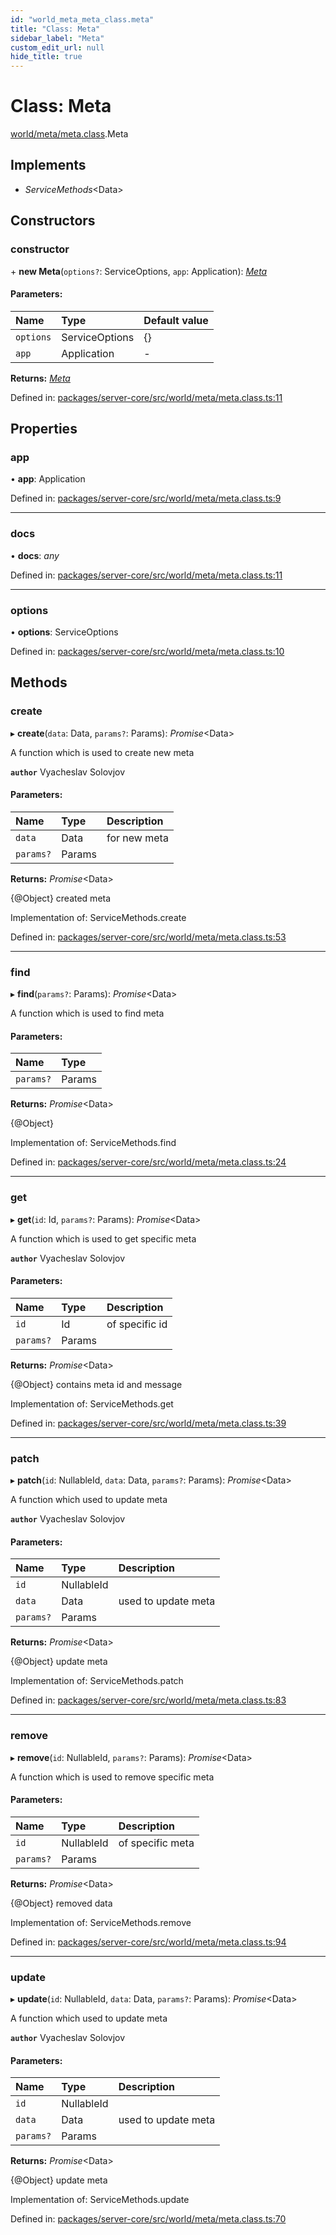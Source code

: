 ```yaml
---
id: "world_meta_meta_class.meta"
title: "Class: Meta"
sidebar_label: "Meta"
custom_edit_url: null
hide_title: true
---
```


# Class: Meta

[world/meta/meta.class](../modules/world_meta_meta_class.md).Meta

## Implements

* *ServiceMethods*<Data\>

## Constructors

### constructor

\+ **new Meta**(`options?`: ServiceOptions, `app`: Application): [*Meta*](world_meta_meta_class.meta.md)

#### Parameters:

Name | Type | Default value |
:------ | :------ | :------ |
`options` | ServiceOptions | {} |
`app` | Application | - |

**Returns:** [*Meta*](world_meta_meta_class.meta.md)

Defined in: [packages/server-core/src/world/meta/meta.class.ts:11](https://github.com/xr3ngine/xr3ngine/blob/a16a45d7e/packages/server-core/src/world/meta/meta.class.ts#L11)

## Properties

### app

• **app**: Application

Defined in: [packages/server-core/src/world/meta/meta.class.ts:9](https://github.com/xr3ngine/xr3ngine/blob/a16a45d7e/packages/server-core/src/world/meta/meta.class.ts#L9)

___

### docs

• **docs**: *any*

Defined in: [packages/server-core/src/world/meta/meta.class.ts:11](https://github.com/xr3ngine/xr3ngine/blob/a16a45d7e/packages/server-core/src/world/meta/meta.class.ts#L11)

___

### options

• **options**: ServiceOptions

Defined in: [packages/server-core/src/world/meta/meta.class.ts:10](https://github.com/xr3ngine/xr3ngine/blob/a16a45d7e/packages/server-core/src/world/meta/meta.class.ts#L10)

## Methods

### create

▸ **create**(`data`: Data, `params?`: Params): *Promise*<Data\>

A function which is used to create new meta

**`author`** Vyacheslav Solovjov

#### Parameters:

Name | Type | Description |
:------ | :------ | :------ |
`data` | Data | for new meta   |
`params?` | Params |  |

**Returns:** *Promise*<Data\>

{@Object} created meta

Implementation of: ServiceMethods.create

Defined in: [packages/server-core/src/world/meta/meta.class.ts:53](https://github.com/xr3ngine/xr3ngine/blob/a16a45d7e/packages/server-core/src/world/meta/meta.class.ts#L53)

___

### find

▸ **find**(`params?`: Params): *Promise*<Data\>

A function which is used to find meta

#### Parameters:

Name | Type |
:------ | :------ |
`params?` | Params |

**Returns:** *Promise*<Data\>

{@Object}

Implementation of: ServiceMethods.find

Defined in: [packages/server-core/src/world/meta/meta.class.ts:24](https://github.com/xr3ngine/xr3ngine/blob/a16a45d7e/packages/server-core/src/world/meta/meta.class.ts#L24)

___

### get

▸ **get**(`id`: Id, `params?`: Params): *Promise*<Data\>

A function which is used to get specific meta

**`author`** Vyacheslav Solovjov

#### Parameters:

Name | Type | Description |
:------ | :------ | :------ |
`id` | Id | of specific id   |
`params?` | Params |  |

**Returns:** *Promise*<Data\>

{@Object} contains meta id and message

Implementation of: ServiceMethods.get

Defined in: [packages/server-core/src/world/meta/meta.class.ts:39](https://github.com/xr3ngine/xr3ngine/blob/a16a45d7e/packages/server-core/src/world/meta/meta.class.ts#L39)

___

### patch

▸ **patch**(`id`: NullableId, `data`: Data, `params?`: Params): *Promise*<Data\>

A function which used to update meta

**`author`** Vyacheslav Solovjov

#### Parameters:

Name | Type | Description |
:------ | :------ | :------ |
`id` | NullableId |  |
`data` | Data | used to update meta   |
`params?` | Params |  |

**Returns:** *Promise*<Data\>

{@Object} update meta

Implementation of: ServiceMethods.patch

Defined in: [packages/server-core/src/world/meta/meta.class.ts:83](https://github.com/xr3ngine/xr3ngine/blob/a16a45d7e/packages/server-core/src/world/meta/meta.class.ts#L83)

___

### remove

▸ **remove**(`id`: NullableId, `params?`: Params): *Promise*<Data\>

A function which is used to remove specific meta

#### Parameters:

Name | Type | Description |
:------ | :------ | :------ |
`id` | NullableId | of specific meta   |
`params?` | Params |  |

**Returns:** *Promise*<Data\>

{@Object} removed data

Implementation of: ServiceMethods.remove

Defined in: [packages/server-core/src/world/meta/meta.class.ts:94](https://github.com/xr3ngine/xr3ngine/blob/a16a45d7e/packages/server-core/src/world/meta/meta.class.ts#L94)

___

### update

▸ **update**(`id`: NullableId, `data`: Data, `params?`: Params): *Promise*<Data\>

A function which used to update meta

**`author`** Vyacheslav Solovjov

#### Parameters:

Name | Type | Description |
:------ | :------ | :------ |
`id` | NullableId |  |
`data` | Data | used to update meta   |
`params?` | Params |  |

**Returns:** *Promise*<Data\>

{@Object} update meta

Implementation of: ServiceMethods.update

Defined in: [packages/server-core/src/world/meta/meta.class.ts:70](https://github.com/xr3ngine/xr3ngine/blob/a16a45d7e/packages/server-core/src/world/meta/meta.class.ts#L70)
